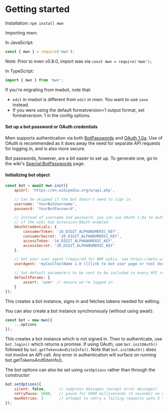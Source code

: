 # Getting started

Installation: `npm install mwn`

Importing mwn:

In JavaScript:

```js
const { mwn } = require('mwn');
```

Note: Prior to mwn v0.8.0, import was via `const mwn = require('mwn');`

In TypeScript:

```ts
import { mwn } from 'mwn';
```

If you're migrating from mwbot, note that:

- `edit` in mwbot is different from `edit` in mwn. You want to use `save` instead.
- If you were using the default formatversion=1 output format, set formatversion: 1 in the config options.

#### Set up a bot password or OAuth credentials

Mwn supports authentication via both [BotPasswords](https://www.mediawiki.org/wiki/Manual:Bot_passwords) and [OAuth 1.0a](https://www.mediawiki.org/wiki/OAuth/Owner-only_consumers). Use of OAuth is recommended as it does away the need for separate API requests for logging in, and is also more secure.

Bot passwords, however, are a bit easier to set up. To generate one, go to the wiki's [Special:BotPasswords](https://en.wikipedia.org/wiki/Special:BotPasswords) page.

#### Initializing bot object

```js
const bot = await mwn.init({
	apiUrl: 'https://en.wikipedia.org/w/api.php',

	// Can be skipped if the bot doesn't need to sign in
	username: 'YourBotUsername',
	password: 'YourBotPassword',

	// Instead of username and password, you can use OAuth 1.0a to authenticate,
	// if the wiki has Extension:OAuth enabled
	OAuthCredentials: {
		consumerToken: '16_DIGIT_ALPHANUMERIC_KEY',
		consumerSecret: '20_DIGIT_ALPHANUMERIC_KEY',
		accessToken: '16_DIGIT_ALPHANUMERIC_KEY',
		accessSecret: '20_DIGIT_ALPHANUMERIC_KEY'
	},

	// Set your user agent (required for WMF wikis, see https://meta.wikimedia.org/wiki/User-Agent_policy):
	userAgent: 'myCoolToolName 1.0 ([[link to bot user page or tool documentation]])',

	// Set default parameters to be sent to be included in every API request
	defaultParams: {
		assert: 'user' // ensure we're logged in
	}
});
```

This creates a bot instance, signs in and fetches tokens needed for editing.

You can also create a bot instance synchronously (without using await):

```js
const bot = new mwn({
	...options
});
```

This creates a bot instance which is not signed in. Then to authenticate, use `bot.login()` which returns a promise. If using OAuth, use `bot.initOAuth()` followed by `bot.getTokensAndSiteInfo()`. Note that `bot.initOAuth()` does not involve an API call. Any error in authentication will surface on running bot.getTokensAndSiteInfo().

The bot options can also be set using `setOptions` rather than through the constructor:

```js
bot.setOptions({
	silent: false, 		// suppress messages (except error messages)
	retryPause: 5000, 	// pause for 5000 milliseconds (5 seconds) on maxlag error.
	maxRetries: 3 		// attempt to retry a failing requests upto 3 times
});
```
